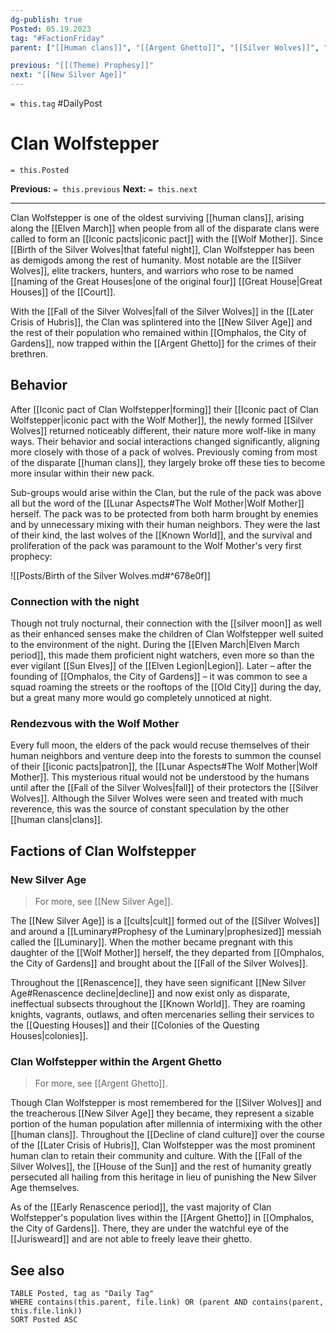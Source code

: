 ```yaml
---
dg-publish: true
Posted: 05.19.2023
tag: "#FactionFriday"
parent: ["[[Human clans]]", "[[Argent Ghetto]]", "[[Silver Wolves]]", "[[Wolf Mother]]"]

previous: "[[(Theme) Prophesy]]"
next: "[[New Silver Age]]"
---
```

`= this.tag` #DailyPost 
# Clan Wolfstepper
`= this.Posted`

**Previous:** `= this.previous`
**Next:** `= this.next`

---

Clan Wolfstepper is one of the oldest surviving [[human clans]], arising along the [[Elven March]] when people from all of the disparate clans were called to form an [[Iconic pacts|iconic pact]] with the [[Wolf Mother]]. Since [[Birth of the Silver Wolves|that fateful night]], Clan Wolfstepper has been as demigods among the rest of humanity. Most notable are the [[Silver Wolves]], elite trackers, hunters, and warriors who rose to be named [[naming of the Great Houses|one of the original four]] [[Great House|Great Houses]] of the [[Court]].

With the [[Fall of the Silver Wolves|fall of the Silver Wolves]] in the [[Later Crisis of Hubris]], the Clan was splintered into the [[New Silver Age]] and the rest of their population who remained within [[Omphalos, the City of Gardens]], now trapped within the [[Argent Ghetto]] for the crimes of their brethren.

## Behavior

After [[Iconic pact of Clan Wolfstepper|forming]] their [[Iconic pact of Clan Wolfstepper|iconic pact with the Wolf Mother]], the newly formed [[Silver Wolves]] returned noticeably different, their nature more wolf-like in many ways. Their behavior and social interactions changed significantly, aligning more closely with those of a pack of wolves. Previously coming from most of the disparate [[human clans]], they largely broke off these ties to become more insular within their new pack.

Sub-groups would arise within the Clan, but the rule of the pack was above all but the word of the [[Lunar Aspects#The Wolf Mother|Wolf Mother]] herself. The pack was to be protected from both harm brought by enemies and by unnecessary mixing with their human neighbors. They were the last of their kind, the last wolves of the [[Known World]], and the survival and proliferation of the pack was paramount to the Wolf Mother's very first prophecy:

![[Posts/Birth of the Silver Wolves.md#^678e0f]]

### Connection with the night

Though not truly nocturnal, their connection with the [[silver moon]] as well as their enhanced senses make the children of Clan Wolfstepper well suited to the environment of the night. During the [[Elven March|Elven March period]], this made them proficient night watchers, even more so than the ever vigilant [[Sun Elves]] of the [[Elven Legion|Legion]]. Later – after the founding of [[Omphalos, the City of Gardens]] – it was common to see a squad roaming the streets or the rooftops of the [[Old City]] during the day, but a great many more would go completely unnoticed at night.

### Rendezvous with the Wolf Mother

Every full moon, the elders of the pack would recuse themselves of their human neighbors and venture deep into the forests to summon the counsel of their [[iconic pacts|patron]], the [[Lunar Aspects#The Wolf Mother|Wolf Mother]]. This mysterious ritual would not be understood by the humans until after the [[Fall of the Silver Wolves|fall]] of their protectors the [[Silver Wolves]]. Although the Silver Wolves were seen and treated with much reverence, this was the source of constant speculation by the other [[human clans|clans]].

## Factions of Clan Wolfstepper

### New Silver Age

> For more, see [[New Silver Age]].

The [[New Silver Age]] is a [[cults|cult]] formed out of the [[Silver Wolves]] and around a [[Luminary#Prophesy of the Luminary|prophesized]] messiah called the [[Luminary]]. When the mother became pregnant with this daughter of the [[Wolf Mother]] herself, the they departed from [[Omphalos, the City of Gardens]] and brought about the [[Fall of the Silver Wolves]].

Throughout the [[Renascence]], they have seen significant [[New Silver Age#Renascence decline|decline]] and now exist only as disparate, ineffectual subsects throughout the [[Known World]]. They are roaming knights, vagrants, outlaws, and often mercenaries selling their services to the [[Questing Houses]] and their [[Colonies of the Questing Houses|colonies]].

### Clan Wolfstepper within the Argent Ghetto

> For more, see [[Argent Ghetto]].

Though Clan Wolfstepper is most remembered for the [[Silver Wolves]] and the treacherous [[New Silver Age]] they became, they represent a sizable portion of the human population after millennia of intermixing with the other [[human clans]]. Throughout the [[Decline of cland culture]] over the course of the [[Later Crisis of Hubris]], Clan Wolfstepper was the most prominent human clan to retain their community and culture. With the [[Fall of the Silver Wolves]], the [[House of the Sun]] and the rest of humanity greatly persecuted all hailing from this heritage in lieu of punishing the New Silver Age themselves.

As of the [[Early Renascence period]], the vast majority of Clan Wolfstepper's population lives within the [[Argent Ghetto]] in [[Omphalos, the City of Gardens]]. There, they are under the watchful eye of the [[Jurisweard]] and are not able to freely leave their ghetto.

## See also
```dataview
TABLE Posted, tag as "Daily Tag"
WHERE contains(this.parent, file.link) OR (parent AND contains(parent, this.file.link))
SORT Posted ASC
```